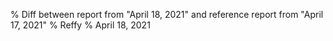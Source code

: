 % Diff between report from "April 18, 2021" and reference report from "April 17, 2021"
% Reffy
% April 18, 2021

